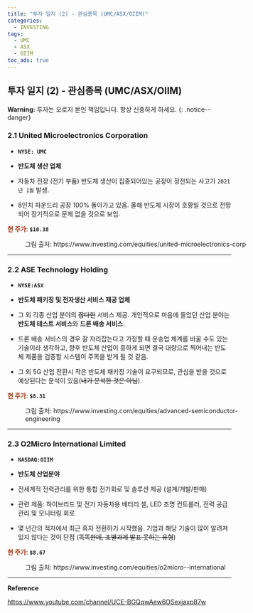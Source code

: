 ```yaml
---
title: "투자 일지 (2) - 관심종목 (UMC/ASX/OIIM)"
categories:
  - INVESTING
tags:
  - UMC
  - ASX
  - OIIM
toc_ads: true
---
```


## 투자 일지 (2) - 관심종목 (UMC/ASX/OIIM)

**Warning:** 투자는 오로지 본인 책임입니다. 항상 신중하게 하세요.
{: .notice--danger}

### 2.1 United Microelectronics Corporation

* **`NYSE: UMC`**

* **반도체 생산 업체**

* 자동차 전장 (전기 부품) 반도체 생산이 집중되어있는 공장이 정전되는 사고가 `2021년 1월` 발생.

* 8인치 파운드리 공장 100% 돌아가고 있음. 올해 반도체 시장이 호황일 것으로 전망되어 장기적으로 문제 없을 것으로 보임.

<span style="color:#A03008"><b>현 주가</b></span>: **`$10.38`**

<figure style="width: 100%">
  <img src="{{ site.url }}{{ site.baseurl }}/assets/images/invest2-fig1.png" alt="">
  <figcaption>그림 출처: https://www.investing.com/equities/united-microelectronics-corp </figcaption>
</figure>

---

### 2.2 ASE Technology Holding

* **`NYSE:ASX`**

* **반도체 패키징 및 전자생산 서비스 제공 업체**

* 그 외 각종 산업 분야의 ~~잡다한~~ 서비스 제공. 개인적으로 마음에 들었던 산업 분야는 **반도체 테스트 서비스**와 **드론 배송 서비스**. 

* 드론 배송 서비스의 경우 잘 자리잡는다고 가정할 때 운송업 체계를 바꿀 수도 있는 기술이라 생각하고, 향후 반도체 산업이 흥하게 되면 결국 대량으로 찍어내는 반도체 제품을 검증할 시스템이 주목을 받게 될 것 같음.

* 그 외 5G 산업 전환시 작은 반도체 패키징 기술이 요구되므로, 관심을 받을 것으로 예상된다는 분석이 있음(~~내가 분석한 것은 아님~~).

<span style="color:#A03008"><b>현 주가</b></span>: **`$8.31`**

<figure style="width: 100%">
  <img src="{{ site.url }}{{ site.baseurl }}/assets/images/invest2-fig2.png" alt="">
  <figcaption>그림 출처: https://www.investing.com/equities/advanced-semiconductor-engineering </figcaption>
</figure>

---

### 2.3 O2Micro International Limited

* **`NASDAQ:OIIM`**

* **반도체 산업분야**

* 전세계적 전력관리를 위한 통합 전기회로 및 솔루션 제공 (설계/개발/판매)

* 관련 제품: 하이브리드 및 전기 자동차용 배터리 셀, LED 조명 컨트롤러, 전력 공급 관리 및 모니터링 회로

* 몇 년간의 적자에서 최근 흑자 전환하기 시작했음. 기업과 해당 기술이 많이 알려져 있지 않다는 것이 단점 (~~똑똑한데, 조별과제 발표 못하는 유형~~)

<span style="color:#A03008"><b>현 주가</b></span>: **`$8.67`**

<figure style="width: 100%">
  <img src="{{ site.url }}{{ site.baseurl }}/assets/images/invest2-fig3.png" alt="">
  <figcaption>그림 출처: https://www.investing.com/equities/o2micro--international </figcaption>
</figure>

---

**Reference**

https://www.youtube.com/channel/UCE-BGQqwAew6OSexjaxp87w

<!--
deep learning

AI

-

OSS 기업
One STop Ssystem:

컴퓨터 하드웨어 저장장치

-

Edge 시스템 목표...?

고성능 컴퓨터에 필요한 기술...

일반적인 컴퓨터 자원으로 안되서
HPC 도입 고려

-

좋다.

각종 PC 테크 회사와 파트너십

블라블라...

-

미해군과 꾸준히 작업


-

이번에 보면서 새로 추가하려는 기업

헬스케어 섹터 / 건강관리 장비 및 서비스 산업
1990년 설립
< Accuray Incoporated >

종양 치료용 방사선 수술 및 치료 의료장비를 설계하고 판매함.
실시간으로 종양과 환자의 움직임을 블랄블라

제품 잘 판매함.
미래 지향적...

하지만 결국 자기가 관심이 가야한다.

-
-->